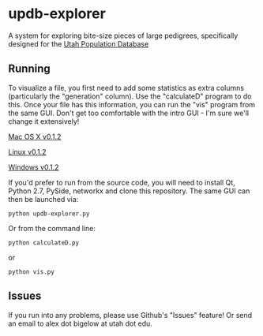 updb-explorer
=============
A system for exploring bite-size pieces of large pedigrees, specifically designed for the [Utah Population Database](http://www.huntsmancancer.org/research/shared-resources/utah-population-database/overview)

Running
-------
To visualize a file, you first need to add some statistics as extra columns (particularly the "generation" column). Use the "calculateD" program to do this. Once your file has this information, you can run the "vis" program from the same GUI. Don't get too comfortable with the intro GUI - I'm sure we'll change it extensively!

[Mac OS X v0.1.2](http://sci.utah.edu/~abigelow/Downloads/updb-explorer/Mac/updb-explorer_0.1.2.dmg)

[Linux v0.1.2](http://sci.utah.edu/~abigelow/Downloads/updb-explorer/Linux/updb-explorer_0.1.2.tar.gz)

[Windows v0.1.2](http://sci.utah.edu/~abigelow/Downloads/updb-explorer/Windows/updb-explorer_0.1.2.zip)

If you'd prefer to run from the source code, you will need to install Qt, Python 2.7, PySide, networkx and clone this repository. The same GUI can then be launched via:

	python updb-explorer.py

Or from the command line:

	python calculateD.py

or

	python vis.py

Issues
------
If you run into any problems, please use Github's "Issues" feature! Or send an email to alex dot bigelow at utah dot edu.